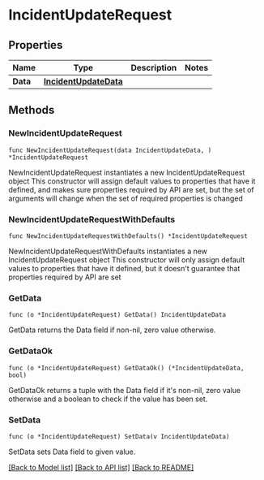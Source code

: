 # IncidentUpdateRequest

## Properties

Name | Type | Description | Notes
---- | ---- | ----------- | ------
**Data** | [**IncidentUpdateData**](IncidentUpdateData.md) |  | 

## Methods

### NewIncidentUpdateRequest

`func NewIncidentUpdateRequest(data IncidentUpdateData, ) *IncidentUpdateRequest`

NewIncidentUpdateRequest instantiates a new IncidentUpdateRequest object
This constructor will assign default values to properties that have it defined,
and makes sure properties required by API are set, but the set of arguments
will change when the set of required properties is changed

### NewIncidentUpdateRequestWithDefaults

`func NewIncidentUpdateRequestWithDefaults() *IncidentUpdateRequest`

NewIncidentUpdateRequestWithDefaults instantiates a new IncidentUpdateRequest object
This constructor will only assign default values to properties that have it defined,
but it doesn't guarantee that properties required by API are set

### GetData

`func (o *IncidentUpdateRequest) GetData() IncidentUpdateData`

GetData returns the Data field if non-nil, zero value otherwise.

### GetDataOk

`func (o *IncidentUpdateRequest) GetDataOk() (*IncidentUpdateData, bool)`

GetDataOk returns a tuple with the Data field if it's non-nil, zero value otherwise
and a boolean to check if the value has been set.

### SetData

`func (o *IncidentUpdateRequest) SetData(v IncidentUpdateData)`

SetData sets Data field to given value.



[[Back to Model list]](../README.md#documentation-for-models) [[Back to API list]](../README.md#documentation-for-api-endpoints) [[Back to README]](../README.md)


